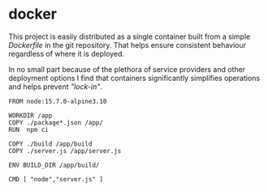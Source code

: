 # docker

This project is easily distributed as a single container built from a simple _Dockerfile_ in the git repository. That helps ensure consistent behaviour regardless of where it is deployed. 

In no small part because of the plethora of service providers and other deployment options I find that containers significantly simplifies operations and helps prevent _"lock-in"_. 

```docker
FROM node:15.7.0-alpine3.10

WORKDIR /app
COPY ./package*.json /app/
RUN  npm ci 

COPY ./build /app/build
COPY ./server.js /app/server.js

ENV BUILD_DIR /app/build/

CMD [ "node","server.js" ]
```